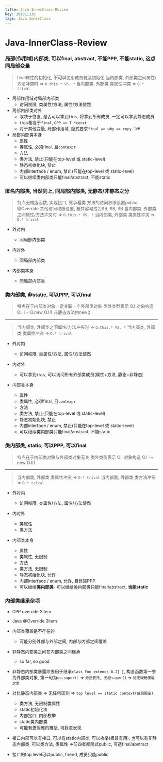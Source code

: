 ```yaml
---
title: Java-InnerClass-Review
key: 201811130
tags: Java InnerClass
---
```


# Java-InnerClass-Review

### 局部(作用域)内部类, 可以final, abstract, 不能PPP, 不能static, 这点同局部变量
> final属性的初始化, **不可以**使用成员普适初始化
> 当内部类, 外部类之间属性/方法冲突时 => `O.this.* VS. *`
> 当内部类, 外部类 类属性冲突 => `O.* trival`
> 

- 局部作用域对局部内部类
   - 访问权限, 类属性/方法, 属性/方法使然
- 局部内部类对外
   - 取决于位置, 是否可以拿到`this`,  将拿到所有成员,  一定可以拿到静态成员
   - `this`相当于`final`, `CPP => T *const`
   - 对于其他变量, 局部作用域, 隐式要求`final => why => copy JVM`
- 局部内部类本身
   - 属性
   - 类属性, 必须final, 且`contexpr`
   - 方法
   - 类方法, 禁止(只能在top-level 或 static-level)
   - 静态初始化块, 禁止
   - 内部interface / enum, 禁止(只能在top-level 或 static-level)
   - 可以继续类内部类只能final/abstract, 不能static

<!--more-->

### 匿名内部类, 当然同上, 同局部内部类, 无静态/非静态之分
> 特点无构造函数, 实现接口, 继承基类
> 方法的访问权限设置public @Override
> 其他访问权限设置, 极其容易成为SB, SB, SB
> 当内部类, 外部类之间属性/方法冲突时 => `O.this.* VS. *`
> 当内部类, 外部类 类属性冲突 => `O.* trival`
>

- 外对内
   - 同局部内部类

- 内对外
   - 同局部内部类

- 内部类本身
   - 同局部内部类

### 类内部类, 非static, 可以PPP, 可以final
> 特点在于内部类对象一定关联一个外部类对象
> 类外类型表示 O.I
> 对象构造 O.I i = O.new O.I()
> 非静态方法内new()
> 

---
> 当内部类, 外部类之间属性/方法冲突时 => `O.this.* VS. *`
> 当内部类, 外部类 类属性冲突 => `O.* trival`
> 

- 外对内
   - 访问权限, 类属性/方法, 属性/方法使然

- 内对外
   - 可以拿到`this`, 可以访问所有外部类成员(属性+方法, 静态+非静态)

- 内部类本身
   - 属性
   - 类属性, 必须final, 且`contexpr`
   - 方法
   - 类方法, 禁止(只能在top-level 或 static-level)
   - 静态初始化块, 禁止
   - 内部interface / enum, 禁止(只能在top-level 或 static-level)
   - 可以继续类内部类只能final/abstract, 不能static


### 类内部类, static, 可以PPP, 可以final
> 特点在于内部类对象与外部类对象无关
> 类外类型表示 O.I
> 对象构造 O.I i = new O.I()

---
> 当内部类, 外部类 类属性冲突 => `O.* trival`
> 当内部类, 外部类 类方法冲突 => `O.* trival`
> 

- 外对内
   - 访问权限, 类属性/方法, 属性/方法使然

- 内对外
   - 类属性
   - 类方法

- 内部类本身
   - 属性
   - 类属性,  无限制
   - 方法
   - 类方法,  无限制
   - 静态初始化块, 允许
   - 内部interface / enum, 允许, 且修饰PPP
   - 可以继续**类内部类**- 可以继续类内部类只能final/abstract, **也能static**



### 内部类继承杂项
- CPP override 3item
- Java @Override 3item

- 内部类覆盖是不存在的
   - 可能分别外部与外部之间, 内部与内部之间覆盖

- 非静态内部类之间在内部类之间继承
   - so far, so good
- 非静态内部类暴露除去用于继承`class Foo extends O.I{ }`, 构造函数第一参为外部类对象, 第一句为`oo.super()` => `无法委托, 无法super()` => `这无疑是傻逼之举`

- 对比静态内部类 => 无任何区别 => `top level == static context(成员限定)`
   - 类方法, 无限制类属性
   - static初始化块
   - 内部接口, 内部枚举
   - static类内部类
   - 可能有更优雅的概括, 可我没发现
- 接口内部可以有接口, 可以有static内部类, 可以枚举(极其有用), 也可以有非静态内部类,  可以类方法, 类属性 =>前四者都隐式public, 可选final/abstract
- 接口的top level可以public, friend, 成员只能public

